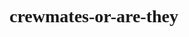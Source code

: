 # crewmates-or-are-they
<!DOCTYPE html>
<html>
    <head>
        <meta charset="utf-8">
        <title>An Among Us Story</title>
    </head>
    <style>
        
        h1 {color: rgb(126, 131, 181);}
        h2 {color: rgb(106, 106, 133);}
        h3 {color: rgb(157, 163, 201);}
        h1 {font-family:georgia;}
         h2 {font-family:georgia;}
          h3 {font-family:georgia;}
    </style>
    <body>

<h1>An Among Us Story</h1>
<h2>Introduction
</h2>
<h3>Red was always chosen to be Imposter. But when he doesn't get picked, chaos starts. Will people believe he isn't sus? Find out!</h3>
<h2>Chapter 1</h2>
<h3>Lime hosted the game. Red, Orange, Purple, and Lime were there. Pink just arrived. Red and Pink were siblings in real life. Red and Purple sat in a corner. <br>
    Red: Are we sus again? <br>
    Red and Purple were likely Imposter. They get picked all the time. They didn't know it would change. <br>
    Pink: Hey bro! <br>
    Red: Oh, hey. <br>
    Pink sat between Purple and Red. They watched Black, White, Dark Blue, and Yellow join. <br>
    Lime: Okay, let's start. <br>
    Red watched as the Crewmate sign go by. <br>
    Red: Uhh, Purple, are you sus? <br>
    Purple: No, how about you? <br>
    Red: No. <br>
    Purple: Guess we're crewmates, huh?
    
</h3> 
<h2>Chapter 2</h2>
<h3>Red: Who's sus here? <br>
    Red and Purple were in Security. They both spotted Pink, Dark Blue and Lime pass by MedBay in the cameras. <br>
    Purple: Your sister did Weapons. I saw her.<br>
    Red: So Erica is safe. Who else? <br>
    Then comms were sabotaged. <br>
    Red: You stay here. Tell me if you die. <br>
    Purple nodded, and Red ran to Communications. Pink ran beside him. Black was behind him. They ran and went in a stack. Suddenly Orange died. Red was at the door when the killing happened. He hates stacks. Lime spotted him at the door the whole time. Then Pink reported. 
</h3>
<h2>Chapter 3</h2>
<h3>Lime: Red is safe. He was at the door the whole time. We all know he hates stacks. <br>
    Red: Pink and Purple are safe as well. Purple was at Security and Pink did Weapons.<br>
    Dark Blue: The Imposters have become the Crewmates. I'll keep an eye on Red. If I die, you know who it is. <br>
    Lime: DB, did you not hear me? Red was not near the kill! <br> Lime was protective of Red. <br>
    Purple: Uh, I am sus of DB. <br>
    Then Purple voted. Everyone then voted. DB had the most votes. He got ejected. He wasn't an Imposter.
</h3>
<h2>Chapter 4</h2>
<h3>Purple: Shoot. I was wrong? <br>
Red: There are two Imposters. White could be sus. No one knows. It was a stack. <br>
    Purple went to O2. Red went to Admin to swipe card. Then he heard a vent open nearby. He went to investigate. The sound came from Cafeteria. He found Pink dead. He reported it. <br>
        Lime: I'm sorry Red. But how did you find the body so quick. You're the other imposter. <br>
        Purple: No, he isn't Imposter.. Umm, because.. I'm an Imposter. <br>
        Red: Please, Purple. <br>
        Black: It can't be Purple or Red. Red did a scan, and Purple watched and didn't kill. Both Crewmates. <br>
        Red: I told you we had to do it in front of Black. Thank you. <br>
        Black: No problem. <br> Black had a huge crush on Red. Red would never kill her. <br>
        Black: But White isn't talking. <br>
        White: Oh, I was just listening on. <br>
        White voted. Everyone voted. Skip. 
    </h3>
    <h2> Chapter 5</h2>
    <h3>Red: I think Lime's safe. He saw me at the door in Comms. <br> Purple: Black sounds safe as well. We haven't had proof Lime and White are Crewmates.<br> Then the Reactor had a meltdown. Red was in Security and ran to Reactor. Purple stayed in Cafe. Red fixed it. Suddenly, a report came in. Black had just died.</h3>
    <h2>Chapter 6</h2>
    <h3>Yellow: Umm, Red is safe 'cause he would never kill Black. He know she has a crush on him. I was just doing tasks in O2 when it happened. <br>
        Purple: Then it's White or Lime!<br>
        Lime: Stop making accusations! We lost DB because of you! <br> Red: Lime! You made Purple upset! <br>
        Purple: It's fine. <br> Purple said it weakly.
        Everyone voted. Purple voted skip. Purple had most votes. Red voted Lime though. Purple was ejected. She was an Imposter. <br>
        Red: S-She betrayed me. <br>
        Lime: We all believed her. Why did you think she made DB leave? She's sus. But the big question is.. who is the other Imposter?
    </h3>
    <h2>Chapter 7</h2>
    <h3>Red and Lime walked together to O2. It was Red's final task. While Red did O2, he felt a knife through his chest. Lime was gone. It was Yellow. <br>
        Red: W-Why? <br>
        Yellow: I have to do my job.<br>
        Red died on the spot. <br>
        Yellow then self-reported. <br>
        Lime: What happened? I just left Red to do his tasks and now he's dead?<br>
        Yellow: I was going to O2 to do my tasks and I- <br>
        But then he was interuppted by White. <br>
        White: I'm sorry, you should you came there to do your tasks? Like your same excuse when Black died? You finished all your tasks in O2. Or did you kill Red? <br>
        White was a good detective. <br>
        Lime and White voted Yellow and he got ejected. In the dead chat, Pink was celebrating. Red felt betrayed. He smiled a little when Yellow's secret was revealed. Victory for the crewmates!
    </h3>
    </body>
    
    <style>
   
        
    </style>
</html>
